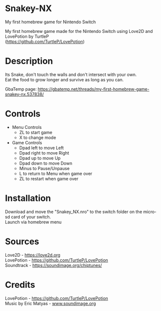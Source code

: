 # Snakey-NX
My first homebrew game for Nintendo Switch
 
My first homebrew game made for the Nintendo Switch using Love2D and LovePotion by TurtleP  
(https://github.com/TurtleP/LovePotion)


# Description

Its Snake, don't touch the walls and don't intersect with your own.  
Eat the food to grow longer and survive as long as you can.

GbaTemp page: https://gbatemp.net/threads/my-first-homebrew-game-snakey-nx.537838/

# Controls

- Menu Controls
  - ZL to start game
  - X to change mode
- Game Controls
  - Dpad left to move Left
  - Dpad right to move Right
  - Dpad up to move Up
  - Dpad down to move Down
  - Minus to Pause/Unpause
  - L to return to Menu when game over
  - ZL to restart when game over

# Installation

Download and move the "Snakey_NX.nro" to the switch folder on the micro-sd card of your switch.  
Launch via homebrew menu

# Sources
Love2D - https://love2d.org  
LovePotion - https://github.com/TurtleP/LovePotion  
Soundtrack - https://soundimage.org/chiptunes/

# Credits
LovePotion - https://github.com/TurtleP/LovePotion  
Music by Eric Matyas - www.soundimage.org
